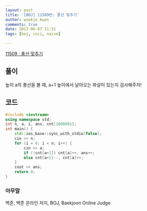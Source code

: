 ```yaml
---
layout: post
title: '[BOJ] 11509번: 풍선 맞추기'
author: wookje.kwon
comments: true
date: 2017-06-07 11:31
tags: [boj, coci, naive]

---
```


[11509 : 풍선 맞추기](https://www.acmicpc.net/problem/11509)

## 풀이

높이 a의 풍선을 볼 때, a+1 높이에서 날아오는 화살이 있는지 검사해주자!

## 코드

```cpp
#include <iostream>
using namespace std;
int n, a, i, ans, cnt[1000001];
int main() {
	std::ios_base::sync_with_stdio(false);
	cin >> n;
	for (i = 0; i < n; i++) {
		cin >> a;
		if (!cnt[a+1]) cnt[a]++, ans++;
		else cnt[a+1]--, cnt[a]++;
	}
	cout << ans;
	return 0;
}
```

### 아무말  
백준, 백준 온라인 저지, BOJ, Baekjoon Online Judge